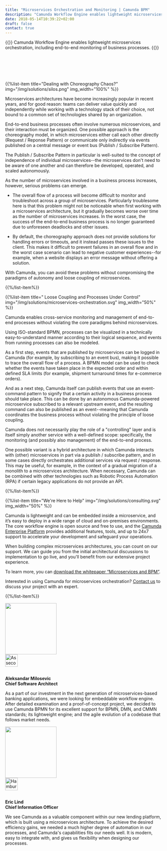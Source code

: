 ```yaml
---
title: "Microservices Orchestration and Monitoring | Camunda BPM"
description: "Camunda Workflow Engine enables lightweight microservices orchestration, including end-to-end monitoring of business processes. Camunda is the leader for workflow automation & business process management. Get your 30-day trial today."
date: 2018-05-14T10:39:22+02:00
draft: false
contact: true
---
```


{{<highlight title="Microservices Orchestration" btn="Talk to an Expert" btnlink="#contact">}}
Camunda Workflow Engine enables lightweight microservices orchestration, including end-to-end monitoring of business processes.
{{</highlight>}}

<div style="margin-top:100px"></div>

{{%list-item title="Dealing with Choreography Chaos?" img="/img/solutions/silos.png" img_width="100%" %}}

Microservices architectures have become increasingly popular in recent years, and for good reason: teams can deliver value quickly and independently while working with a technology stack of their choice, not bound to a common set of technologies shared by an organization.

End-to-end business processes often involve numerous microservices, and their interaction must be organized. One possible approach is the choreography model, in which microservices either call each other directly (Request / Reponse Pattern) or communicate only indirectly via events published on a central message or event bus (Publish / Subscribe Pattern).

The Publish / Subscribe Pattern in particular is well-suited to the concept of independence of individual microservices--the microservices don't need to be aware of one another and can therefore be developed, operated, and scaled autonomously.

As the number of microservices involved in a business process increases, however, serious problems can emerge.

* The overall flow of a process will become difficult to monitor and troubleshoot across a group of microservices. Particularly troublesome here is that this problem might not be noticeable when first working with a microservices architecture, but it gradually becomes worse over time as the number of microservices increases. In the worst case, the success of the end-to-end business process is no longer guaranteed due to unforeseen deadlocks and other issues.

* By default, the choreography approach does not provide solutions for handling errors or timeouts, and it instead passes these issues to the client. This makes it difficult to prevent failures in an overall flow and in the worst case scenario can lead to negative customer experiences--for example, when a website displays an error message without offering a solution.

With Camunda, you can avoid these problems without compromising the paradigms of autonomy and loose coupling of microservices.

{{%/list-item%}}

{{%list-item title=" Loose Coupling and Processes Under Control" img="/img/solutions/microservices-orchestration.svg" img_width="50%"  %}}

Camunda enables cross-service monitoring and management of end-to-end processes without violating the core paradigms behind microservices.

Using ISO-standard BPMN, processes can be visualized in a technically easy-to-understand manner according to their logical sequence, and events from running processes can also be modeled.

As a first step, events that are published by microservices can be logged in Camunda (for example, by subscribing to an event bus), making it possible to trace the overall flow of a process. A BPMN model can be used to check whether the events have taken place in the expected order and within defined SLA limits (for example, shipment turnaround times for e-commerce orders).

And as a next step, Camunda itself can publish events that use an event-command pattern to signify that a certain activity in a business process should take place. This can be done by an autonomous Camunda-powered microservice subscribed to a relevant upstream event, and the resulting command can also be published as an event--meaning that Camunda coordinates the business process without violating the principle of loose coupling.

Camunda does not necessarily play the role of a "controlling" layer and is itself simply another service with a well-defined scope: specifically, the monitoring (and possibly also management) of the end-to-end process.

One possible variant is a hybrid architecture in which Camunda interacts with (other) microservices in part via a publish / subscribe pattern, and in some cases directly orchestrates additional services via request / response. This may be useful, for example, in the context of a gradual migration of a monolith to a microservices architecture. When necessary, Camunda can be combined with other technologies such as Robotic Process Automation (RPA) if certain legacy applications do not provide an API.

{{%/list-item%}}

{{%list-item title="We're Here to Help" img="/img/solutions/consulting.svg" img_width="50%"  %}}

Camunda is lightweight and can be embedded inside a microservice, and it’s easy to deploy in a wide range of cloud and on-premises environments. The core workflow engine is open source and free to use, and the [Camunda Enterprise Platform](https://camunda.com/enterprise/) provides additional features, tools, and up to 24x7 support to accelerate your development and safeguard your operations.

When building complex microservices architectures, you can count on our support. We can guide you from the initial architectural discussions to implementation to go live, and you'll benefit from our extensive project experience.

To learn more, you can [download the whitepaper “Microservices and BPM”](https://camunda.com/learn/whitepapers/microservices-and-bpm/).

Interested in using Camunda for microservices orchestration? [Contact us](#contact) to discuss your project with an expert.


{{%/list-item%}}


<div class="row">
	<div class="col-md-6">
		<div class="row">
		        <div class="col-xs-4" >
		          <img class="img img-responsive img-circle pull-right" width="165" src="/img/solutions/milosevic.jpg">
		        </div>
		        <div class="col-xs-8 left-line">
		            <img src="https://images.ctfassets.net/vpidbgnakfvf/27ZNesJj6sGECgSOGmWwsy/88ea70106f5ec308596deb80a737c680/asseco.svg" height="40" alt="Asseco Logo" style="margin-bottom: 15px;">
		            <p><strong>Aleksandar Milosevic<br> Chief Software Architect</strong></p>
		            <p>
		              As a part of our investment in the next generation of microservices-based banking applications, we were looking for embeddable workflow engine. After detailed examination and a proof-of-concept project, we decided to use Camunda BPMN for its excellent support for BPMN, DMN, and CMMN standards; its lightweight engine; and the agile evolution of a codebase that follows market needs.
		            </p>
		        </div>
		  </div>
	</div>
	<div class="col-md-6">
		<div class="row">
		        <div class="col-xs-4" >
		          <img class="img img-responsive img-circle pull-right" width="165" src="/img/solutions/lind.jpg">
		        </div>
		        <div class="col-xs-8 left-line">
		            <img src="https://images.ctfassets.net/vpidbgnakfvf/4toOxfu4lqUG8YCCUucwEa/ab2ac00d23460dca7967c52d9aae373c/blue-step-bank.svg" height="40" alt="Hamburger Sparkasse Logo" style="margin-bottom: 15px;">
		            <p><strong>Eric Lind<br> Chief Information Officer</strong></p>
		            <p>
						We see Camunda as a valuable component within our new lending platform, which is built using a microservices architecture. To achieve the desired efficiency gains, we needed a much higher degree of automation in our processes, and Camunda's capabilities fits our needs well. It is modern, easy to integrate with, and gives us flexibility when designing our processes. 		              
		            </p>
		        </div>
		  </div>
	</div>
</div>
